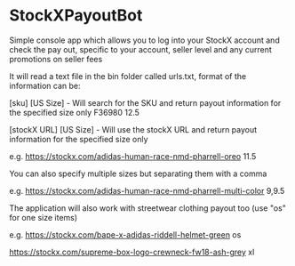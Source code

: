 # StockXPayoutBot
Simple console app which allows you to log into your StockX account and check the pay out, specific to your account, seller level and any current promotions on seller fees

It will read a text file in the bin folder called urls.txt, format of the information can be:

[sku] [US Size] - Will search for the SKU and return payout information for the specified size only
F36980 12.5

[stockX URL] [US Size] - Will use the stockX URL and return payout information for the specified size only

e.g. https://stockx.com/adidas-human-race-nmd-pharrell-oreo 11.5

You can also specify multiple sizes but separating them with a comma

e.g. https://stockx.com/adidas-human-race-nmd-pharrell-multi-color 9,9.5

The application will also work with streetwear clothing payout too (use "os" for one size items)

e.g. 
https://stockx.com/bape-x-adidas-riddell-helmet-green os

https://stockx.com/supreme-box-logo-crewneck-fw18-ash-grey xl

